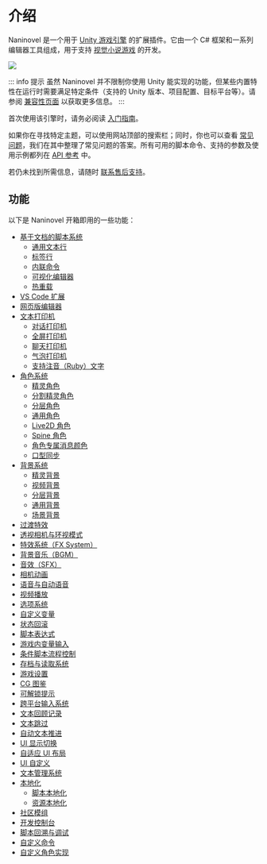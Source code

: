 # 介绍

Naninovel 是一个用于 [Unity 游戏引擎](https://unity3d.com) 的扩展插件。它由一个 C# 框架和一系列编辑器工具组成，用于支持 [视觉小说游戏](https://zh.wikipedia.org/wiki/视觉小说) 的开发。

![](https://www.youtube.com/watch?v=lRxIKDU9z4k)

::: info 提示
虽然 Naninovel 并不限制你使用 Unity 能实现的功能，但某些内置特性在运行时需要满足特定条件（支持的 Unity 版本、项目配置、目标平台等）。请参阅 [兼容性页面](/guide/compatibility) 以获取更多信息。
:::

首次使用该引擎时，请务必阅读 [入门指南](/guide/getting-started)。

如果你在寻找特定主题，可以使用网站顶部的搜索栏；同时，你也可以查看 [常见问题](/faq/)，我们在其中整理了常见问题的答案。所有可用的脚本命令、支持的参数及使用示例都列在 [API 参考](/api/) 中。  

若仍未找到所需信息，请随时 [联系售后支持](/support/#naninovel-support)。

## 功能

以下是 Naninovel 开箱即用的一些功能：

* [基于文档的脚本系统](/guide/naninovel-scripts)
  * [通用文本行](/guide/naninovel-scripts#generic-text-lines)
  * [标签行](/guide/naninovel-scripts#label-lines)
  * [内联命令](/guide/naninovel-scripts#command-inlining)
  * [可视化编辑器](/guide/naninovel-scripts#visual-editor)
  * [热重载](/guide/naninovel-scripts#hot-reload)
* [VS Code 扩展](/guide/ide-extension)
* [网页版编辑器](/guide/editor)
* [文本打印机](/guide/text-printers)
  * [对话打印机](/guide/text-printers#dialogue-printer)
  * [全屏打印机](/guide/text-printers#fullscreen-printer)
  * [聊天打印机](/guide/text-printers#chat-printer)
  * [气泡打印机](/guide/text-printers#bubble-printer)
  * [支持注音（Ruby）文字](/guide/text-printers.html#text-styles)
* [角色系统](/guide/characters)
  * [精灵角色](/guide/characters#sprite-characters)
  * [分割精灵角色](/guide/characters#diced-sprite-characters)
  * [分层角色](/guide/characters#layered-characters)
  * [通用角色](/guide/characters#generic-characters)
  * [Live2D 角色](/guide/characters#live2d-characters)
  * [Spine 角色](/guide/characters#spine-characters)
  * [角色专属消息颜色](/guide/characters#message-colors)
  * [口型同步](/guide/characters#lip-sync)
* [背景系统](/guide/backgrounds)
  * [精灵背景](/guide/backgrounds#sprite-backgrounds)
  * [视频背景](/guide/backgrounds#video-backgrounds)
  * [分层背景](/guide/backgrounds#layered-backgrounds)
  * [通用背景](/guide/backgrounds#generic-backgrounds)
  * [场景背景](/guide/backgrounds#scene-backgrounds)
* [过渡特效](/guide/transition-effects)
* [透视相机与环视模式](https://youtu.be/rC6C9mA7Szw)
* [特效系统（FX System）](/guide/special-effects)
* [背景音乐（BGM）](/guide/audio#background-music)
* [音效（SFX）](/guide/audio#sound-effects)
* [相机动画](/api/#camera)
* [语音与自动语音](/guide/voicing)
* [视频播放](/guide/movies)
* [选项系统](/guide/choices)
* [自定义变量](/guide/custom-variables)
* [状态回滚](https://youtu.be/HJnOoUrqHis)
* [脚本表达式](/guide/script-expressions)
* [游戏内变量输入](/api/#input)
* [条件脚本流程控制](/api/#if)
* [存档与读取系统](/guide/save-load-system)
* [游戏设置](/guide/game-settings)
* [CG 图鉴](/guide/unlockable-items#cg-gallery)
* [可解锁提示](/guide/unlockable-items#tips)
* [跨平台输入系统](/guide/input-processing)
* [文本回顾记录](/guide/text-printers#printer-backlog)
* [文本跳过](/guide/text-printers#text-skipping)
* [自动文本推进](/guide/text-printers#auto-advance-text)
* [UI 显示切换](/guide/user-interface#ui-toggling)
* [自适应 UI 布局](/guide/user-interface#adaptive-ui-layout)
* [UI 自定义](/guide/user-interface#ui-customization)
* [文本管理系统](/guide/managed-text)
* [本地化](/guide/localization)
  * [脚本本地化](/guide/localization#scripts-localization)
  * [资源本地化](/guide/localization#resources-localization)
* [社区模组](/guide/community-modding)
* [开发控制台](/guide/development-console)
* [脚本回溯与调试](/guide/naninovel-scripts#scripts-debug)
* [自定义命令](/guide/custom-commands)
* [自定义角色实现](/guide/custom-actor-implementations)
